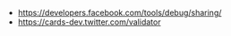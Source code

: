 ---
---

- https://developers.facebook.com/tools/debug/sharing/
- https://cards-dev.twitter.com/validator